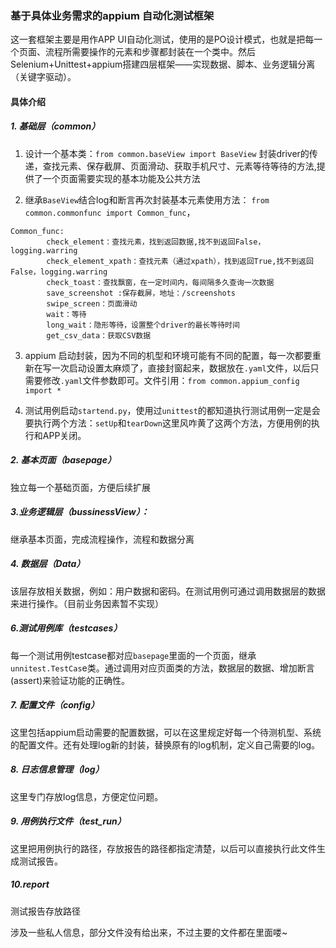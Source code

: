 ### 基于具体业务需求的appium 自动化测试框架



这一套框架主要是用作APP UI自动化测试，使用的是PO设计模式，也就是把每一个页面、流程所需要操作的元素和步骤都封装在一个类中。然后 Selenium+Unittest+appium搭建四层框架——实现数据、脚本、业务逻辑分离（关键字驱动）。

#### 具体介绍

##### 1. 基础层（common）

1) 设计一个基本类：`from common.baseView import BaseView` 封装driver的传递，查找元素、保存截屏、页面滑动、获取手机尺寸、元素等待等待的方法,提供了一个页面需要实现的基本功能及公共方法

2) 继承`BaseView`结合log和断言再次封装基本元素使用方法： `from common.commonfunc import Common_func`，

```
Common_func:
        check_element：查找元素，找到返回数据,找不到返回False，logging.warring
        check_element_xpath：查找元素（通过xpath），找到返回True,找不到返回False，logging.warring
        check_toast：查找飘窗，在一定时间内，每间隔多久查询一次数据
        save_screenshot :保存截屏，地址：/screenshots
        swipe_screen：页面滑动
        wait：等待
        long_wait：隐形等待，设置整个driver的最长等待时间
        get_csv_data：获取CSV数据
```

3) appium 启动封装，因为不同的机型和环境可能有不同的配置，每一次都要重新在写一次启动设置太麻烦了，直接封窗起来，数据放在`.yaml`文件，以后只需要修改`.yaml`文件参数即可。文件引用：`from common.appium_config import *`

4) 测试用例启动`startend.py`，使用过`unittest`的都知道执行测试用例一定是会要执行两个方法：`setUp`和`tearDown`这里风咋黄了这两个方法，方便用例的执行和APP关闭。

##### 2.  基本页面（basepage）

独立每一个基础页面，方便后续扩展

##### 3.业务逻辑层（bussinessView）：

继承基本页面，完成流程操作，流程和数据分离

##### 4. 数据层（Data）

该层存放相关数据，例如：用户数据和密码。在测试用例可通过调用数据层的数据来进行操作。（目前业务因素暂不实现）

##### 6.测试用例库（testcases）

每一个测试用例testcase都对应`basepage`里面的一个页面，继承`unnitest.TestCas`e类。通过调用对应页面类的方法，数据层的数据、增加断言(assert)来验证功能的正确性。

##### 7. 配置文件（config）

这里包括appium启动需要的配置数据，可以在这里规定好每一个待测机型、系统的配置文件。还有处理log新的封装，替换原有的log机制，定义自己需要的log。

##### 8. 日志信息管理（log）

这里专门存放log信息，方便定位问题。

##### 9. 用例执行文件（test_run） 

这里把用例执行的路径，存放报告的路径都指定清楚，以后可以直接执行此文件生成测试报告。

##### 10.report

测试报告存放路径

涉及一些私人信息，部分文件没有给出来，不过主要的文件都在里面喽~

